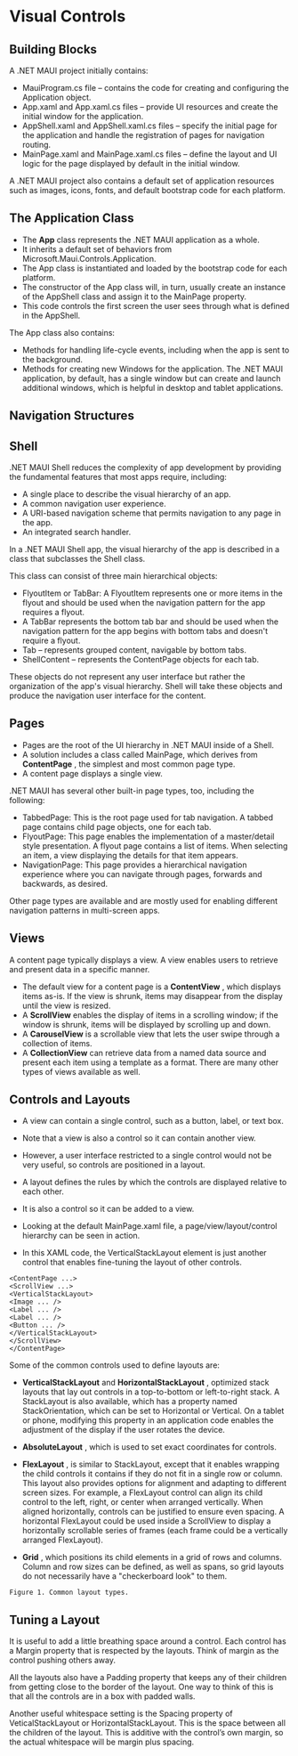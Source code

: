 # Visual Controls

## Building Blocks

A .NET MAUI project initially contains:

- MauiProgram.cs file – contains the code for creating and configuring the Application object.
- App.xaml and App.xaml.cs files – provide UI resources and create the initial window for the application.
- AppShell.xaml and AppShell.xaml.cs files – specify the initial page for the application and handle the registration of pages for navigation routing.
- MainPage.xaml and MainPage.xaml.cs files – define the layout and UI logic for the page displayed by default in the initial window.

A .NET MAUI project also contains a default set of application resources such as images, icons, fonts, and default bootstrap code for each platform.

## The Application Class

- The **App** class represents the .NET MAUI application as a whole. 
- It inherits a default set of behaviors from Microsoft.Maui.Controls.Application.
- The App class is instantiated and loaded by the bootstrap code for each platform.
- The constructor of the App class will, in turn, usually create an instance of the AppShell class and assign it to the MainPage property.
- This code controls the first screen the user sees through what is defined in the AppShell.

The App class also contains:

- Methods for handling life-cycle events, including when the app is sent to the background.
- Methods for creating new Windows for the application. The .NET MAUI application, by default, has a single window but can create and launch additional windows, which is helpful in desktop and tablet applications.

## Navigation Structures

## Shell

.NET MAUI Shell reduces the complexity of app development by providing the fundamental features that most apps require, including:

- A single place to describe the visual hierarchy of an app.
- A common navigation user experience.
- A URI-based navigation scheme that permits navigation to any page in the app.
- An integrated search handler.

In a .NET MAUI Shell app, the visual hierarchy of the app is described in a class that subclasses the Shell class.

This class can consist of three main hierarchical objects:

- FlyoutItem or TabBar: A FlyoutItem represents one or more items in the flyout and should be used when the navigation pattern for the app requires a flyout.
- A TabBar represents the bottom tab bar and should be used when the navigation pattern for the app begins with bottom tabs and doesn't require a flyout.
- Tab – represents grouped content, navigable by bottom tabs.
- ShellContent – represents the ContentPage objects for each tab.

These objects do not represent any user interface but rather the organization of the app's visual hierarchy. Shell will take these objects and produce the navigation user interface for the content.

## Pages

- Pages are the root of the UI hierarchy in .NET MAUI inside of a Shell. 
- A solution includes a class called MainPage, which derives from **ContentPage** , the simplest and most common page type. 
- A content page displays a single view.

.NET MAUI has several other built-in page types, too, including the following:

- TabbedPage: This is the root page used for tab navigation. A tabbed page contains child page objects, one for each tab.
- FlyoutPage: This page enables the implementation of a master/detail style presentation. A flyout page contains a list of items. When selecting an item, a view displaying the details for that item appears.
- NavigationPage: This page provides a hierarchical navigation experience where you can navigate through pages, forwards and backwards, as desired.

Other page types are available and are mostly used for enabling different navigation patterns in multi-screen
apps.

## Views

A content page typically displays a view. A view enables users to retrieve and present data in a specific manner.

- The default view for a content page is a **ContentView** , which displays items as-is. If the view is shrunk, items may disappear from the display until the view is resized.
- A **ScrollView** enables the display of items in a scrolling window; if the window is shrunk, items will be displayed by scrolling up and down.
- A **CarouselView** is a scrollable view that lets the user swipe through a collection of items.
- A **CollectionView** can retrieve data from a named data source and present each item using a template as a format. There are many other types of views available as well.

## Controls and Layouts

- A view can contain a single control, such as a button, label, or text box.
- Note that a view is also a control so it can contain another view.
- However, a user interface restricted to a single control would not be very useful, so controls are positioned in a layout.

- A layout defines the rules by which the controls are displayed relative to each other.
- It is also a control so it can be added to a view.
- Looking at the default MainPage.xaml file, a page/view/layout/control hierarchy can be seen in action.
- In this XAML code, the VerticalStackLayout element is just another control that enables fine-tuning the layout of other controls.

```
<ContentPage ...>
<ScrollView ...>
<VerticalStackLayout>
<Image ... />
<Label ... />
<Label ... />
<Button ... />
</VerticalStackLayout>
</ScrollView>
</ContentPage>
```
Some of the common controls used to define layouts are:

- **VerticalStackLayout** and **HorizontalStackLayout** , optimized stack layouts that lay out controls in a top-to-bottom or left-to-right stack. A StackLayout is also available, which has a property named StackOrientation, which can be set to Horizontal or Vertical. On a tablet or phone, modifying this property in an application code enables the adjustment of the display if the user rotates the device.

- **AbsoluteLayout** , which is used to set exact coordinates for controls.
- **FlexLayout** , is similar to StackLayout, except that it enables wrapping the child controls it contains if they do not fit in a single row or column. This layout also provides options for alignment and adapting to different screen sizes. For example, a FlexLayout control can align its child control to the left, right, or center when arranged vertically. When aligned horizontally, controls can be justified to ensure even spacing. A horizontal FlexLayout could be used inside a ScrollView to display a horizontally scrollable series of frames (each frame could be a vertically arranged FlexLayout).
- **Grid** , which positions its child elements in a grid of rows and columns. Column and row sizes can be defined, as well as spans, so grid layouts do not necessarily have a "checkerboard look" to them.

```
Figure 1. Common layout types.
```
## Tuning a Layout

It is useful to add a little breathing space around a control. Each control has a Margin property that is respected by the layouts. Think of margin as the control pushing others away.

All the layouts also have a Padding property that keeps any of their children from getting close to the border of the layout. One way to think of this is that all the controls are in a box with padded walls.

Another useful whitespace setting is the Spacing property of VeticalStackLayout or HorizontalStackLayout. This is the space between all the children of the layout. This is additive with the control’s own margin, so the actual whitespace will be margin plus spacing.



